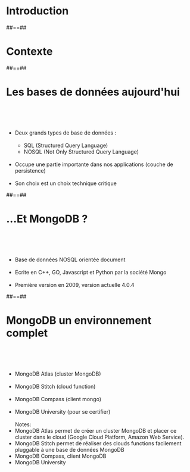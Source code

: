 <!-- .slide: class="transition-white sfeir-bg-red" -->
# Introduction

##==##

<!-- .slide: class="transition-white sfeir-bg-blue" -->
# Contexte

##==##

# Les bases de données aujourd'hui
<br><br><br>
- Deux grands types de base de données :
<br><br>
  - SQL (Structured Query Language)
  - NOSQL (Not Only Structured Query Language)
<br><br>
- Occupe une partie importante dans nos applications (couche de persistence)
<br><br>
- Son choix est un choix technique critique

##==##

# ...Et MongoDB ?
<br><br><br>
- Base de données NOSQL orientée document
<br><br>
- Ecrite en C++, GO, Javascript et Python par la société Mongo
<br><br>
- Première version en 2009, version actuelle 4.0.4

##==##

# MongoDB un environnement complet
<br><br><br>
- MongoDB Atlas (cluster MongoDB)
<br><br>
- MongoDB Stitch (cloud function)
<br><br>
- MongoDB Compass (client mongo)
<br><br>
- MongoDB University (pour se certifier)
<br><br>
Notes: 
- MongoDB Atlas permet de créer un cluster MongoDB et placer ce cluster dans le cloud (Google Cloud Platform, Amazon Web Service).
- MongoDB Stitch permet de réaliser des clouds functions facilement pluggable à une base de données MongoDB
- MongoDB Compass, client MongoDB
- MongoDB University
